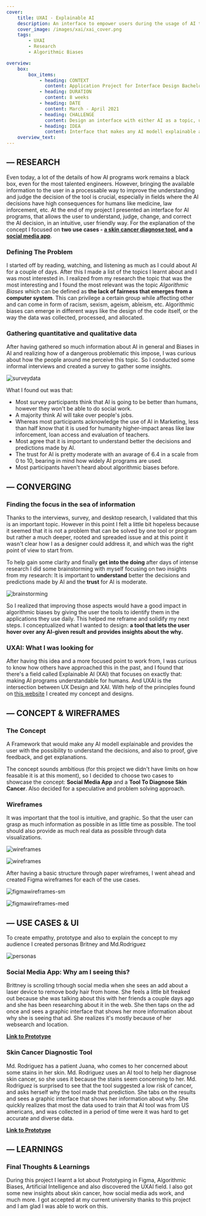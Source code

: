```yaml
---
cover:
    title: UXAI - Explainable AI 
    description: An interface to empower users during the usage of AI technologies. A research and design project made for my application to my university. 
    cover_image: /images/xai/xai_cover.png
    tags: 
        - UXAI 
        - Research
        - Algorithmic Biases

overview: 
    box:
        box_items:  
            - heading: CONTEXT
              content: Application Project for Interface Design Bachelor
            - heading: DURATION
              content: 8 weeks
            - heading: DATE 
              content: March - April 2021
            - heading: CHALLENGE
              content: Design an interface with either AI as a topic, using the approach of problem solving, speculating, design research or artistic practice.  
            - heading: IDEA 
              content: Interface that makes any AI modell explainable and provides the user with the possibility to understand the decisions, and also to proof, give feedback, and get explanations.
    overview_text:
---
```

## — RESEARCH

Even today, a lot of the details of how AI programs work remains a black box, even for the most talented engineers. However, bringing the available information to the user in a processable way to improve the understanding and judge the decision of the tool is crucial, especially in fields where the AI decisions have high consequences for humans like medicine, law inforcement, etc. At the end of my project I presented an interface for AI programs, that allows the user to understand, judge, change, and correct the AI decision, in an intuitive, user friendly way. For the explanation of the concept I focused on **two use cases - [a skin cancer diagnose tool](https://www.figma.com/proto/Y2j3vL5AQ0YHCHpXDh5krQ/medicine-Copy?page-id=0%3A1&node-id=123%3A385&viewport=325%2C48%2C0.04&scaling=scale-down&starting-point-node-id=123%3A385&show-proto-sidebar=1), and a [social media app](https://www.figma.com/proto/fayNazn9WiG2msZdxPuFfx/instagram-Copy?page-id=0%3A1&node-id=188%3A1307&viewport=325%2C48%2C0.11&scaling=scale-down&starting-point-node-id=188%3A1307)**.

### Defining The Problem

I started off by reading, watching, and listening as much as I could about AI for a couple of days. After this I made a list of the topics I learnt about and I was most interested in. I realized from my research the topic that was the most interesting and I found the most relevant was the topic *Algorithmic Biases* which can be defined as **the lack of fairness that emerges from a computer system**. This can privilege a certain group while affecting other and can come in form of racism, sexism, ageism, ableism, etc. Algorithmic biases can emerge in different ways like the design of the code itself, or the way the data was collected, processed, and allocated.

### Gathering quantitative and qualitative data

After having gathered so much information about AI in general and Biases in AI and realizing how of a dangerous problematic this impose, I was curious about how the people around me perceive this topic. So I conducted some informal interviews and created a survey to gather some insights.

![surveydata](/images/xai/xai_survey.png)

What I found out was that:

- Most survey participants think that AI is going to be better than humans, however they won't be able to do social work.
- A majority think AI will take over people's jobs.
- Whereas most participants acknowledge the use of AI in Marketing, less than half know that it is used for humanity higher-impact areas like law inforcement, loan access and evaluation of teachers.
- Most agree that it is important to understand better the decisions and predictions made by AI.
- The trust for AI is pretty moderate with an avarage of 6.4 in a scale from 0 to 10, bearing in mind how widely AI programs are used.
- Most participants haven't heard about algorithmic biases before.

## — CONVERGING

### Finding the focus in the sea of information

Thanks to the interviews, survey, and desktop research, I validated that this is an important topic. However in this point I felt a little bit hopeless because it seemed that it is not a problem that can be solved by one tool or program but rather a much deeper, rooted and spreaded issue and at this point it wasn't clear how I as a designer could address it, and which was the right point of view to start from.

To help gain some clarity and finally **get into the doing** after days of intense research I did some brainstorming with myself focusing on two insights from my research: It is important to **understand** better the decisions and predictions made by AI and the **trust** for AI is moderate.

![brainstorming](/images/xai/xai_brainstorming.png)

So I realized that improving those aspects would have a good impact in algorithmic biases by giving the user the tools to identify them in the applications they use daily. This helped me reframe and solidify my next steps. I conceptualized what I wanted to design: **a tool that lets the user hover over any AI-given result and provides insights about the why.**

### UXAI: What I was looking for

After having this idea and a more focused point to work from, I was curious to know how others have approached this in the past, and I found that there's a field called Explainable AI (XAI) that focuses on exactly that: making AI programs understandable for humans. And UXAI is the intersection between UX Design and XAI. With help of the principles found on [this website](https://www.uxai.design/) I created my concept and designs.

## — CONCEPT & WIREFRAMES

### The Concept

A Framework that would make any AI modell explainable and provides the user with the possibility to understand the decisions, and also to proof, give feedback, and get explanations.

The concept sounds ambitious (for this project we didn't have limits on how feasable it is at this moment), so I decided to choose two cases to showcase the concept: **Social Media App** and a **Tool To Diagnose Skin Cancer**. Also decided for a speculative and problem solving approach.

### Wireframes

It was important that the tool is intuitive, and graphic. So that the user can grasp as much information as possible in as little time as possible. The tool should also provide as much real data as possible through data visualizations.

![wireframes](/images/xai/xai_paperwireframesmed.png)

![wireframes](/images/xai/xai_paperwireframessm.png)

After having a basic structure through paper wireframes, I went ahead and created Figma wireframes for each of the use cases.

![figmawireframes-sm](/images/xai/xai_wireframessm.png)

![figmawireframes-med](/images/xai/xai_wireframesmed.png)

## — USE CASES & UI

To create empathy, prototype and also to explain the concept to my audience I created personas Britney and Md.Rodriguez

![personas](/images/xai/personas.png)

### Social Media App: Why am I seeing this?

Brittney is scrolling trhough social media when she sees an add about a laser device to remove body hair from home. She feels a little bit freaked out because she was talking about this with her friends a couple days ago and she has been researching about it in the web. She then taps on the ad once and sees a graphic interface that shows her more information about why she is seeing that ad. She realizes it's mostly because of her websearch and location.

[**Link to Prototype**](https://www.figma.com/proto/fayNazn9WiG2msZdxPuFfx/instagram-Copy?page-id=0%3A1&node-id=188%3A1307&viewport=325%2C48%2C0.11&scaling=scale-down&starting-point-node-id=188%3A1307)

### Skin Cancer Diagnostic Tool

Md. Rodriguez has a patient Juana, who comes to her concerned about some stains in her skin. Md. Rodriguez uses an AI tool to help her diagnose skin cancer, so she uses it because the stains seem concerning to her. Md. Rodriguez is surprised to see that the tool suggested a low risk of cancer, and asks herself why the tool made that prediction. She tabs on the results and sees a graphic interface that shows her information about why. She quickly realizes that most the data used to train that AI tool was from US americans, and was collected in a period of time were it was hard to get accurate and diverse data.

[**Link to Prototype**](https://www.figma.com/proto/Y2j3vL5AQ0YHCHpXDh5krQ/medicine-Copy?page-id=0%3A1&node-id=123%3A385&viewport=325%2C48%2C0.04&scaling=scale-down&starting-point-node-id=123%3A385&show-proto-sidebar=1)

## — LEARNINGS

### Final Thoughts & Learnings

During this project I learnt a lot about Prototyping in Figma, Algorithmic Biases, Artificial Intelligence and also discovered the UXAI field. I also got some new insights about skin cancer, how social media ads work, and much more. I got accepted at my current university thanks to this project and I am glad I was able to work on this.
